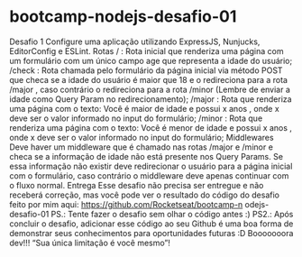 # bootcamp-nodejs-desafio-01

 Desafio 1
Configure uma aplicação utilizando ExpressJS, Nunjucks, EditorConfig e ESLint. Rotas
/ : Rota inicial que renderiza uma página com um formulário com um único campo age que representa a idade do usuário;
/check : Rota chamada pelo formulário da página inicial via método POST que checa se a idade do usuário é maior que 18 e o redireciona para a rota /major , caso contrário o redireciona para a rota /minor (Lembre de enviar a idade como Query Param no redirecionamento);
/major : Rota que renderiza uma página com o texto: Você é maior de idade e possui x anos , onde x deve ser o valor informado no input do formulário;
/minor : Rota que renderiza uma página com o texto: Você é menor de idade e possui x anos , onde x deve ser o valor informado no input do formulário;
Middlewares
Deve haver um middleware que é chamado nas rotas /major e /minor e checa se a informação de idade não está presente nos Query Params. Se essa informação não existir deve redirecionar o usuário para a página inicial com o formulário, caso contrário o middleware deve apenas continuar com o fluxo normal.
Entrega
Esse desafio não precisa ser entregue e não receberá correção, mas você pode ver o resultado do código do desafio feito por mim aqui: https://github.com/Rocketseat/bootcamp-n odejs-desafio-01
PS.: Tente fazer o desafio sem olhar o código antes :)
PS2.: Após concluir o desafio, adicionar esse código ao seu Github é uma boa forma de demonstrar seus conhecimentos para oportunidades futuras :D
Booooooora dev!!!
“Sua única limitação é você mesmo”!
                                     
